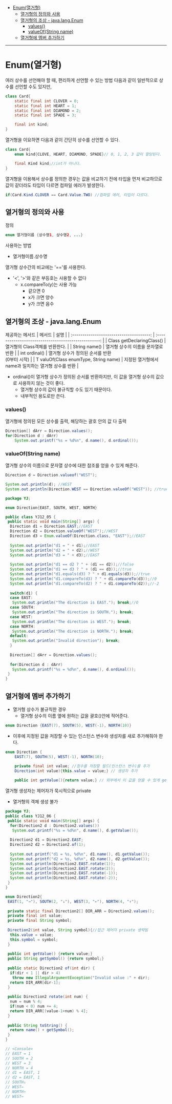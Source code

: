 - [Enum(열거형)](#enum열거형)
  - [열거형의 정의와 사용](#열거형의-정의와-사용)
  - [열거형의 조상 - java.lang.Enum](#열거형의-조상---javalangenum)
    - [values()](#values)
    - [valueOf(String name)](#valueofstring-name)
  - [열거형에 멤버 추가하기](#열거형에-멤버-추가하기)

---

# Enum(열거형)

여러 상수를 선언해야 할 때, 편리하게 선언할 수 있는 방법
다음과 같이 일반적으로 상수를 선언할 수도 있지만,

```java
class Card{
    static final int CLOVER = 0;
    static final int HEART = 1;
    static final int DIAMOND = 2;
    static final int SPADE = 3;

    final int kind;
}
```

열거형을 이요하면 다음과 같이 간단히 상수를 선언할 수 있다.

```java
class Card{
    enum kind{CLOVE, HEART, DIAMOND, SPADE}// 0, 1, 2, 3 값이 할당된다.

    final Kind kind;//int가 아니다.
}
```

열겨형을 이용해서 상수를 정의한 경우는 값을 비교하기 전에 타입을 먼저 비교하므로 값이 같더라도 타입이 다르면 컴파일 에러가 발생한다.

```java
if(Card.Kind.CLOVER == Card.Value.TWO) //컴파일 에러, 타입이 다르다.
```

## 열거형의 정의와 사용

정의

```java
enum 열거형이름 {상수명1, 상수명2, ...}
```

사용하는 방법

- 열거형이름.상수명

열거형 상수간의 비교에는 '=='를 사용한다.

- '<', '>'와 같은 부등호는 사용할 수 없다
  - x.compareTo(y)는 사용 가능
    - 같으면 0
    - x가 크면 양수
    - y가 크면 음수

## 열거형의 조상 - java.lang.Enum

제공하는 메서드
|                  메서드                  |                         설명                         |
| :--------------------------------------: | :--------------------------------------------------: |
|       Class<E> getDeclaringClass()       |            열거형의 Class객체를 반환한다.            |
|              String name()               |          열거형 상수의 이름을 문자열로 반환          |
|              int ordinal()               |  열거형 상수가 정의된 순서를 반환<br/>(0부터 시작)   |
| T valuOf(Class<T> enumType, String name) | 지정된 열거형에서 name과 일치하는 열거형 상수를 반환 |

- ordinal()이 열거형 상수가 정의된 순서를 반환하지만, 이 값을 열거형 상수의 값으로 사용하지 않는 것이 좋다.
  - 열거형 상수의 값이 불규칙할 수도 있기 때문이다.
  - 내부적인 용도로만 쓴다.

### values()

열거형에 정의된 모든 상수를 출력, 해당하는 괄호 안의 값 다 출력

```java
Direction[] dArr = Direction.values();
for(Direction d : dArr)
    System.out.printf("%s = %d%n", d.name(), d.ordinal());
```

### valueOf(String name)

열거형 상수의 이름으로 문자열 상수에 대한 참조를 얻을 수 있게 해준다.

```java
Direction d = Direction.valueof("WEST");

System.out.println(d); //WEST
System.out.println(Direction.WEST == Direction.valueOf("WEST")); //true
```

```java
package YJ;

enum Direction{EAST, SOUTH, WEST, NORTH}

public class YJ12_05 {
 public static void main(String[] args) {
  Direction d1 = Direction.EAST;//EAST
  Direction d2 = Direction.valueOf("WEST");//WEST
  Direction d3 = Enum.valueOf(Direction.class, "EAST");//EAST
  
  System.out.println("d1 = " + d1);//EAST
  System.out.println("d2 = " + d2);//WEST
  System.out.println("d3 = " + d3);//EAST
  
  System.out.println("d1 == d2 ? " + (d1 == d2));//false
  System.out.println("d1 == d3 ? " + (d1 == d3));//true
  System.out.println("d1.equals(d3) ? " + d1.equals(d3));//true
  System.out.println("d1.compareTo(d3) ? " + d1.compareTo(d3));//0
  System.out.println("d1.compareTo(d2) ? " + d1.compareTo(d2));//-2
  
  switch(d1) {
  case EAST:
   System.out.println("The direction is EAST."); break;//O
  case SOUTH:
   System.out.println("The direction is SOUTH."); break;
  case WEST:
   System.out.println("The direction is WEST."); break;
  case NORTH:
   System.out.println("The direction is NORTH."); break;
  default:
   System.out.println("Invalid direction"); break;
  }
  
  Direction[] dArr = Direction.values();
  
  for(Direction d : dArr)
   System.out.printf("%s = %d%n", d.name(), d.ordinal());
 }
}
```

## 열거형에 멤버 추가하기

- 열거형 상수가 불규칙한 경우
  - 열거형 상수의 이름 옆에 원하는 값을 괄호()안에 적어준다.

```java
enum Direction {EAST(7), SOUTH(5), WEST(-1), NORTH(10)}
```

- 이후에 지정된 값을 저장할 수 있는 인스턴스 변수와 생성자를 새로 추가해줘야 한다.

```java
enum Direction {
    EAST(7), SOUTH(5), WEST(-1), NORTH(10);
    
    private final int value; //정수를 저장할 필드(인스턴스 변수)를 추가
    Direction(int value){this.value = value;} // 생성자 추가

    public int getValue(){return value;} // 외부에서 이 값을 얻을 수 있게 getValue() 추가
```

열거형 생성자는 제어자가 묵시적으로 private

- 열거형의 객체 생성 불가

```java
package YJ;
public class YJ12_06 {
 public static void main(String[] args) {
  for(Direction2 d : Direction2.values())
   System.out.printf("%s = %d%n", d.name(), d.getValue());
  
  Direction2 d1 = Direction2.EAST;
  Direction2 d2 = Direction2.of(1);
  
  System.out.printf("d1 = %s, %d%n", d1.name(), d1.getValue());
  System.out.printf("d2 = %s, %d%n", d2.name(), d2.getValue());
  System.out.println(Direction2.EAST.rotate(1));
  System.out.println(Direction2.EAST.rotate(2));
  System.out.println(Direction2.EAST.rotate(-1));
  System.out.println(Direction2.EAST.rotate(-2));
 }
}

enum Direction2{
 EAST(1, "→"), SOUTH(2, "↓"), WEST(3, "←"), NORTH(4, "↑");
 
 private static final Direction2[] DIR_ARR = Direction2.values();
 private final int value;
 private final String symbol;
 
 Direction2(int value, String symbol){//접근 제어자 private 생략됨
  this.value = value;
  this.symbol = symbol;
 }
 
 public int getValue() {return value;}
 public String getSymbol() {return symbol;}
 
 public static Direction2 of(int dir) {
  if(dir < 1 || dir > 4)
   throw new IllegalArgumentException("Invalid value :" + dir);
  return DIR_ARR[dir-1];
 }
 
 public Direction2 rotate(int num) {
  num = num % 4;
  if(num < 0) num += 4;
  return DIR_ARR[(value-1+num) % 4];
 }
 
 public String toString() {
  return name() + getSymbol();
 }
}

// <Console>
// EAST = 1
// SOUTH = 2
// WEST = 3
// NORTH = 4
// d1 = EAST, 1
// d2 = EAST, 1
// SOUTH↓
// WEST←
// NORTH↑
// WEST←
```

